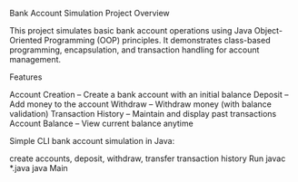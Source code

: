 Bank Account Simulation
Project Overview

This project simulates basic bank account operations using Java Object-Oriented Programming (OOP) principles.
It demonstrates class-based programming, encapsulation, and transaction handling for account management.

Features

Account Creation – Create a bank account with an initial balance
Deposit – Add money to the account
Withdraw – Withdraw money (with balance validation)
Transaction History – Maintain and display past transactions
Account Balance – View current balance anytime

Simple CLI bank account simulation in Java:

create accounts, deposit, withdraw, transfer
transaction history
Run
javac *.java java Main
